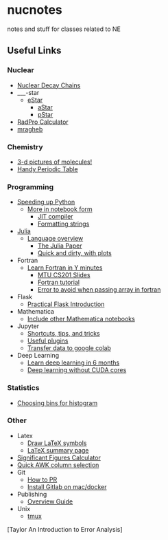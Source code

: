 # nucnotes

notes and stuff for classes related to NE

## Useful Links

### Nuclear

- [Nuclear Decay Chains](http://nucleardata.nuclear.lu.se/toi/)
- ___-star
  - [eStar](http://physics.nist.gov/PhysRefData/Star/Text/ESTAR.html)
    - [aStar](http://physics.nist.gov/PhysRefData/Star/Text/ASTAR.html)
    - [pStar](http://physics.nist.gov/PhysRefData/Star/Text/PSTAR.html)
- [RadPro Calculator](http://www.radprocalculator.com/Gamma.aspx)
- [mragheb](http://mragheb.com/NPRE%20402%20ME%20405%20Nuclear%20Power%20Engineering/index.htm)

### Chemistry

- [3-d pictures of molecules!](http://molview.org/?cid=82219)
- [Handy Periodic Table](http://www.periodictable.com)

### Programming

- [Speeding up Python](https://www.ibm.com/developerworks/community/blogs/jfp/entry/Python_Meets_Julia_Micro_Performance?lang=en)
  - [More in notebook form](https://github.com/kbarbary/website/tree/master/posts)
    - [JIT compiler](http://numba.pydata.org)
    - [Formatting strings](https://pyformat.info/)
- [Julia](http://julialang.org)
  - [Language overview](https://learnxinyminutes.com/docs/julia/)
    - [The Julia Paper](https://arxiv.org/pdf/1411.1607.pdf)
    - [Quick and dirty, with plots](http://lectures.quantecon.org/jl/getting_started.html)
- Fortran
  - [Learn Fortran in Y minutes](https://learnxinyminutes.com/docs/fortran95/)
    - [MTU CS201 Slides](https://www.cs.mtu.edu/~shene/COURSES/cs201/NOTES/fortran.html)
    - [Fortran tutorial](http://www.fortrantutorial.com/subroutines-functions/index.php)
    - [Error to avoid when passing array in fortran](http://www.eng-tips.com/viewthread.cfm?qid=170599)
- Flask
  - [Practical Flask Introduction](https://pythonprogramming.net/practical-flask-introduction/)
- Mathematica
  - [Include other Mathematica notebooks](https://www.researchgate.net/post/Importing_and_running_nb_file_inside_another_in_mathematica2)
- Jupyter
  - [Shortcuts, tips, and tricks](https://www.dataquest.io/blog/jupyter-notebook-tips-tricks-shortcuts/)
  - [Useful plugins](http://blog.juliusschulz.de/blog/ultimate-ipython-notebook)
  - [Transfer data to google colab](https://www.kdnuggets.com/2018/02/google-colab-free-gpu-tutorial-tensorflow-keras-pytorch.html/2)
- Deep Learning
  - [Learn deep learning in 6 months](https://towardsdatascience.com/how-to-learn-deep-learning-in-6-months-e45e40ef7d48)
  - [Deep learning without CUDA cores](https://informatics.sydney.edu.au/blogs/amdgpu/)

### Statistics

- [Choosing bins for histogram](http://www.statisticshowto.com/choose-bin-sizes-statistics/)

### Other

- Latex
  - [Draw LaTeX symbols](http://detexify.kirelabs.org/classify.html)
  - [LaTeX summary page](https://faculty.math.illinois.edu/~hildebr/tex/)
- [Significant Figures Calculator](https://www.omnicalculator.com/math/sig-fig)
- [Quick AWK column selection](http://thomas-cokelaer.info/blog/2011/05/awk-the-substr-command-to-select-a-substring/)
- Git
  - [How to PR](http://kbroman.org/github_tutorial/pages/fork.html)
  - [Install Gitlab on mac/docker](http://digitalsolutionsblog.com/how-to-install-gitlab-on-mac/)
- Publishing
  - [Overview Guide](https://www.publishingcampus.elsevier.com/)
- Unix
  - [tmux](https://hackernoon.com/a-gentle-introduction-to-tmux-8d784c404340)

[Taylor An Introduction to Error Analysis]